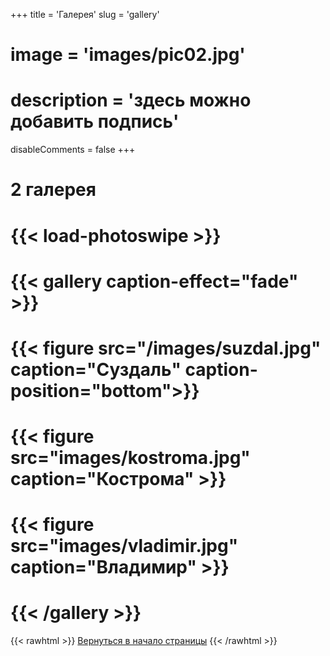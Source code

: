 +++
title = 'Галерея'
slug = 'gallery'
# image = 'images/pic02.jpg'
# description = 'здесь можно добавить подпись'
disableComments = false
+++



# 2 галерея
# {{< load-photoswipe >}}
# {{< gallery caption-effect="fade" >}}
# {{< figure src="/images/suzdal.jpg" caption="Суздаль" caption-position="bottom">}}
# {{< figure src="images/kostroma.jpg" caption="Кострома" >}}
# {{< figure src="images/vladimir.jpg" caption="Владимир" >}}
# {{< /gallery >}}


{{< rawhtml >}}
<a href="#">Вернуться в начало страницы</a>
{{< /rawhtml >}}

